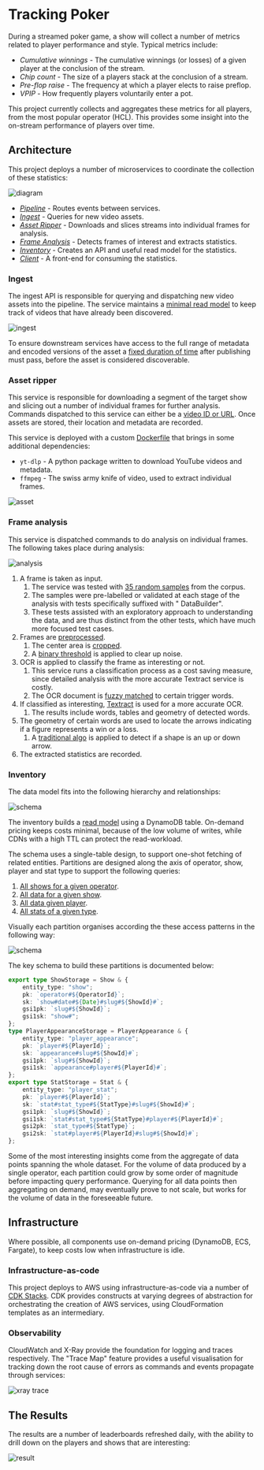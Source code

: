 # Tracking Poker

During a streamed poker game, a show will collect a number of metrics related to player performance and style. Typical
metrics include:

-   _Cumulative winnings_ - The cumulative winnings (or losses) of a given player at the conclusion of the stream.
-   _Chip count_ - The size of a players stack at the conclusion of a stream.
-   _Pre-flop raise_ - The frequency at which a player elects to raise preflop.
-   _VPIP_ - How frequently players voluntarily enter a pot.

This project currently collects and aggregates these metrics for all players, from the most popular operator (HCL). This
provides some insight into the on-stream performance of players over time.

## Architecture

This project deploys a number of microservices to coordinate the collection of these statistics:

![diagram](./docs/img/arch.png)

-   _[Pipeline](./pipeline/src/index.ts)_ - Routes events between services.
-   _[Ingest](./ingest/src/)_ - Queries for new video assets.
-   _[Asset Ripper](./asset-ripper/src/)_ - Downloads and slices streams into individual frames for analysis.
-   _[Frame Analysis](./frame-analysis/src)_ - Detects frames of interest and extracts statistics.
-   _[Inventory](./inventory/src)_ - Creates an API and useful read model for the statistics.
-   _[Client](./client/)_ - A front-end for consuming the statistics.

### Ingest

The ingest API is responsible for querying and dispatching new video assets into the pipeline. The service maintains
a [minimal read model](./ingest/src/projection/handler.ts) to keep track of videos that have already been discovered.

![ingest](./docs/img/ingest-buffer.png)

To ensure downstream services have access to the full range of metadata and encoded versions of the asset
a [fixed duration of time](./ingest/src/youtube/fetchRecentVideoIds.ts) after publishing must pass, before the asset is
considered discoverable.

### Asset ripper

This service is responsible for downloading a segment of the target show and slicing out a number of individual frames
for further analysis. Commands dispatched to this service can either be a [video ID or URL](./asset-ripper/src/api.ts).
Once assets are stored, their location and metadata are recorded.

This service is deployed with a custom [Dockerfile](./asset-ripper/Dockerfile) that brings in some additional
dependencies:

-   `yt-dlp` - A python package written to download YouTube videos and metadata.
-   `ffmpeg` - The swiss army knife of video, used to extract individual frames.

![asset](./docs/img/example-rip.png)

### Frame analysis

This service is dispatched commands to do analysis on individual frames. The following takes place during
analysis:

![analysis](./docs/img/analysis.png)

1. A frame is taken as input.
    1. The service was tested with [35 random samples](./frame-analysis/src/__fixtures__/frames/) from the corpus.
    2. The samples were pre-labelled or validated at each stage of the analysis with tests specifically suffixed with "
       DataBuilder".
    3. These tests assisted with an exploratory approach to understanding the data, and are thus distinct from the other
       tests, which have much more focused test cases.
2. Frames are [preprocessed](./frame-analysis/src/preprocess/).
    1. The center area
       is [cropped](./frame-analysis/src/preprocess/__image_snapshots__/crop-middle-test-ts-crop-middle-crop-middle-of-0-pty-2-kp-rc-cw-3-jpg-1-snap.png).
    2. A [binary threshold](./frame-analysis/src/preprocess/__image_snapshots__/threshold-test-ts-crop-middle-crop-middle-of-0-pty-2-kp-rc-cw-3-jpg-1-snap.png)
       is applied to clear up noise.
3. OCR is applied to classify the frame as interesting or not.
    1. This service runs a classification process as a cost saving measure, since detailed analysis with the more
       accurate Textract service is costly.
    2. The OCR document is [fuzzy matched](./frame-analysis/src/classify/triggerWordsFoundInDocument.ts) to certain
       trigger words.
4. If classified as interesting, [Textract](https://aws.amazon.com/textract/) is used for a more accurate OCR.
    1. The results include words, tables and geometry of detected words.
5. The geometry of certain words are used to locate the arrows indicating if a figure represents a win or a loss.
    1. A [traditional algo](./frame-analysis/src/stats/up-down/) is applied to detect if a shape is an up or down arrow.
6. The extracted statistics are recorded.

### Inventory

The data model fits into the following hierarchy and relationships:

![schema](./docs/img/schema.png)

The inventory builds a [read model](./inventory/src/projection/entity) using a DynamoDB table. On-demand pricing keeps
costs minimal, because of the low volume of writes, while CDNs with a high TTL can protect the read-workload.

The schema uses a single-table design, to support one-shot fetching of related entities. Partitions are designed along
the axis of operator, show, player and stat type to support the following queries:

1. [All shows for a given operator](./inventory/src/projection/queries/allShows.ts).
2. [All data for a given show](./inventory/src/projection/queries/allDataForShow.ts).
3. [All data given player](./inventory/src/projection/queries/allDataForPlayer.ts).
4. [All stats of a given type](./inventory/src/projection/queries/allStatsOfType.ts).

Visually each partition organises according the these access patterns in the following way:

![schema](./docs/img/partitions.png)

The key schema to build these partitions is documented below:

```typescript
export type ShowStorage = Show & {
    entity_type: "show";
    pk: `operator#${OperatorId}`;
    sk: `show#date#${Date}#slug#${ShowId}#`;
    gsi1pk: `slug#${ShowId}`;
    gsi1sk: "show#";
};
type PlayerAppearanceStorage = PlayerAppearance & {
    entity_type: "player_appearance";
    pk: `player#${PlayerId}`;
    sk: `appearance#slug#${ShowId}#`;
    gsi1pk: `slug#${ShowId}`;
    gsi1sk: `appearance#player#${PlayerId}#`;
};
export type StatStorage = Stat & {
    entity_type: "player_stat";
    pk: `player#${PlayerId}`;
    sk: `stat#stat_type#${StatType}#slug#${ShowId}#`;
    gsi1pk: `slug#${ShowId}`;
    gsi1sk: `stat#stat_type#${StatType}#player#${PlayerId}#`;
    gsi2pk: `stat_type#${StatType}`;
    gsi2sk: `stat#player#${PlayerId}#slug#${ShowId}#`;
};
```

Some of the most interesting insights come from the aggregate of data points spanning the whole dataset. For the
volume of data produced by a single operator, each partition could grow by some order of magnitude before impacting
query performance. Querying for all data points then aggregating on demand, may eventually prove to not scale, but works
for the volume of data in the foreseeable future.

## Infrastructure

Where possible, all components use on-demand pricing (DynamoDB, ECS, Fargate), to keep costs low when infrastructure is
idle.

### Infrastructure-as-code

This project deploys to AWS using infrastructure-as-code via a number of [CDK Stacks](./infra/lib/). CDK provides
constructs at varying degrees of abstraction for orchestrating the creation of AWS services, using CloudFormation
templates as an intermediary.

### Observability

CloudWatch and X-Ray provide the foundation for logging and traces respectively. The "Trace Map" feature provides
a useful visualisation for tracking down the root cause of errors as commands and events propagate through services:

![xray trace](./docs/img/xray.png)

## The Results

The results are a number of leaderboards refreshed daily, with the ability to drill down on the players and shows that
are
interesting:

![result](./docs/img/result.png)
